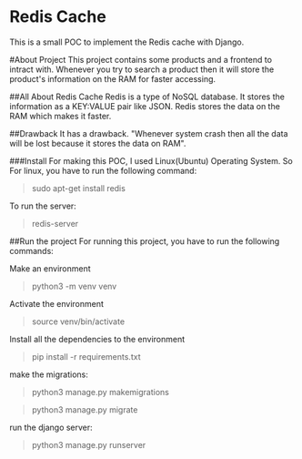 # Redis Cache
This is a small POC to implement the Redis cache with Django.

#About Project
This project contains some products and a frontend to intract with.
Whenever you try to search a product then it will store the product's information on the RAM for faster accessing.


##All About Redis Cache
Redis is a type of NoSQL database. It stores the information as a KEY:VALUE pair like JSON.
Redis stores the data on the RAM which makes it faster.

##Drawback
It has a drawback. "Whenever system crash then all the data will be lost because it stores the data on RAM".

###Install
For making this POC, I used Linux(Ubuntu) Operating System.
So For linux, you have to run the following command:

>sudo apt-get install redis

To run the server:

>redis-server

##Run the project
For running this project, you have to run the following commands:

Make an environment

> python3 -m venv venv

Activate the environment

> source venv/bin/activate

Install all the dependencies to the environment

> pip install -r requirements.txt

make the migrations:

> python3 manage.py makemigrations

> python3 manage.py migrate

run the django server:

> python3 manage.py runserver





